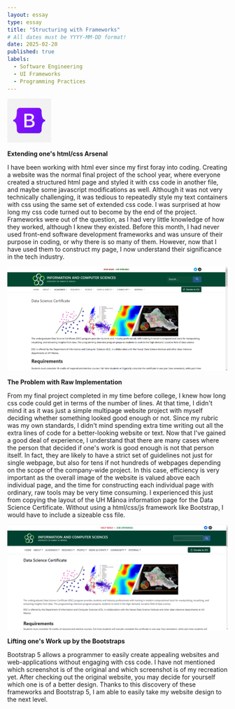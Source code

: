 ```yaml
---
layout: essay
type: essay
title: "Structuring with Frameworks"
# All dates must be YYYY-MM-DD format!
date: 2025-02-20
published: true
labels:
  - Software Engineering
  - UI Frameworks
  - Programming Practices
---
```


<img width="100px" class="rounded float-start pe-4" src="../img/bootstrap.png">

**Extending one's html/css Arsenal**

I have been working with html ever since my first foray into coding. Creating a website was the normal final project of the school year, where everyone created a structured html page and styled it with css code in another file, and maybe some javascript modifications as well. Although it was not very technically challenging, it was tedious to repeatedly style my text containers with css using the same set of extended css code. I was surprised at how long my css code turned out to become by the end of the project. Frameworks were out of the question, as I had very little knowledge of how they worked, although I knew they existed. Before this month, I had never used front-end software development frameworks and was unsure of their purpose in coding, or why there is so many of them. However, now that I have used them to construct my page, I now understand their significance in the tech industry. 

<img width="900px" class="rounded pe-4" src="../img/original.png">

**The Problem with Raw Implementation**

From my final project completed in my time before college, I knew how long css code could get in terms of the number of lines. At that time, I didn't mind it as it was just a simple multipage website project with myself deciding whether something looked good enough or not. Since my rubric was my own standards, I didn't mind spending extra time writing out all the extra lines of code for a better-looking website or text. Now that I've gained a good deal of experience, I understand that there are many cases where the person that decided if one's work is good enough is not that person itself. In fact, they are likely to have a strict set of guidelines not just for single webpage, but also for tens if not hundreds of webpages depending on the scope of the company-wide project. In this case, efficiency is very important as the overall image of the website is valued above each individual page, and the time for constructing each individual page with ordinary, raw tools may be very time consuming. I experienced this just from copying the layout of the UH Mānoa information page for the Data Science Certificate. Without using a html/css/js framework like Bootstrap, I would have to include a sizeable css file.

<img width="900px" class="rounded pe-4" src="../img/mychoice.png">

**Lifting one's Work up by the Bootstraps**

Bootstrap 5 allows a programmer to easily create appealing websites and web-applications without engaging with css code. I have not mentioned which screenshot is of the original and which screenshot is of my recreation yet. After checking out the original website, you may decide for yourself which one is of a better design. Thanks to this discovery of these frameworks and Bootstrap 5, I am able to easily take my website design to the next level.
